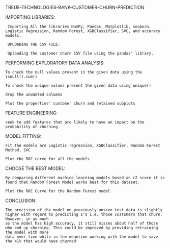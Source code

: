 TREUE-TECHNOLOGIES-BANK-CUSTOMER-CHURN-PREDICTION


IMPORTING LIBRARIES:


     Importing All the libraries NumPy, Pandas, Matplotlib, seaborn, Logistic Regression, Random Forest, XGBClassifier, SVC, and accuracy models.
     
     UPLOADING THE CSV FILE:

     Uploading the customer churn CSV file using the pandas' library.


PERFORMING EXPLORATORY DATA ANALYSIS:


    To check the null values present in the given data using the isnull().sum()
 
    To check the unique values present the given data using unique()
 
    drop the unwanted columns
 
    Plot the properties' customer churn and retained subplots


FEATURE ENGINEERING:


    seek to add features that are likely to have an impact on the probability of churning


MODEL FITTING:


    Fit the models are Logistic regression, XGBClassifier, Random Forest Method, SVC

    Plot the ROC curve for all the models


CHOOSE THE BEST MODEL:


    By comparing different machine learning models based on r2 score it is found that Random Forest Model works best for this dataset.

    Plot the ROC Curve for the Random Forest model


CONCLUSION:


    The precision of the model on previously unseen test data is slightly higher with regard to predicting 1's i.e. those customers that churn. However, in as much 
    as the model has high accuracy, it still misses about half of those who end up churning. This could be improved by providing retraining the model with more 
    data over time while in the meantime working with the model to save the 41% that would have churned
